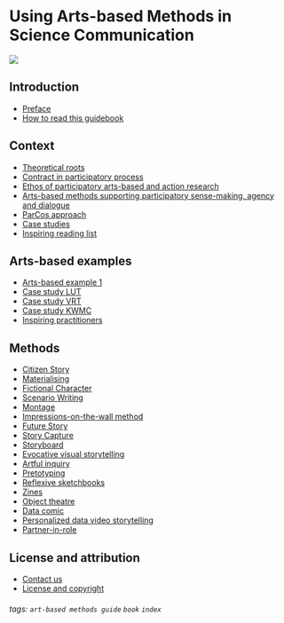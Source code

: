# Using Arts-based Methods in Science Communication

![](https://parcos-project.eu/wp-content/uploads/2022/06/Introduction.jpg)

>
Introduction
---
- [Preface](/jcW-JYxQQz6noMxXwp0uAw)
- [How to read this guidebook](/NCJ1JYcoThCpMpwxCCJKTg)

Context
---
- [Theoretical roots](/ygRljbaKTj2N-j-YNmXrrg)
- [Contract in participatory process](/2UkwoMKeSyugSm59sF2Iew)
- [Ethos of participatory arts-based and action research ](/BlvRgCHfS76uIMFl3-6xYQ)
- [Arts-based methods supporting participatory sense-making, agency and dialogue](/p23sxEh_RcOhSFpGLel3Kw)
- [ParCos approach](/WXb3apbmSfqXSBWUtFhnWw)
- [Case studies](/Avbep9o_S3iipw3KAs3Aew)
- [Inspiring reading list ](/v7q5eIC-RLSa5pP8T60g2Q)

Arts-based examples
---
* [Arts-based example 1](/9MG6Hj6YTGK7Ke00YXQFfQ)
* [Case study LUT](/UQclx_e2Q82sy7ZuvkIGGg)
* [Case study VRT](/mTHrRpKHQ2CrVCdE4fJ13w)
* [Case study KWMC](/kHqSCFtlSz-rrJ-5cyuNow)
* [Inspiring practitioners](/1nSVQAqbT0O5iATo-qJ-dg)

Methods
---
- [Citizen Story](/ax6WUfYKQ5Gsn7ajNiRMuA)
- [Materialising](/Qe5srw-vSUuiIre3g121hA)
- [Fictional Character](/DLOrskeyTtSfIxdqwfm1Aw)
- [Scenario Writing](/ofU497-wTJ6_qg807C-ATA)
- [Montage](/5UIl-3bTQM6KagCs_ACX1Q)
- [ Impressions-on-the-wall method](/dmQ-8k3XRrKmazNwXi7zDQ)
- [Future Story](/YsHGdTzjTyWa-bgvzYmH_w)
- [Story Capture](/GCQeYwt4SMKEvavqNrLy6g)
- [Storyboard](/66tt2wQERWmnbskUtJZEvw)
- [Evocative visual storytelling](/lk337SpHSCOtXPOWeDgDCw)
- [Artful inquiry](/W_FhvzI1TAG6JS6oB2nDHg)
- [Pretotyping](/2FWdNEraTn6J3NketiwLug)
- [Reflexive sketchbooks](/Z-6uOBJGTCWRT3SjnjbOaQ)
- [Zines](/qhx9vmecTeG1wKcgXWuq5g)
- [Object theatre](/77SXw36kQa2RETlGGnnuCw)
- [Data comic](/1mFQG4rWS8qbC2EqazlswQ)
- [Personalized data video storytelling](/6yfoGVNmQ5-gFSZu22WXFg)
- [Partner-in-role](/1ZCX4Dp6TaOk8d2zGeLz_g)

License and attribution
---
- [Contact us](/J89jlm95RdiGLZ7ZOOcU3A)
- [License and copyright](/G7vXwSvFRXmgHel-YPcgmQ)

###### tags: `art-based methods guide` `book` `index`
